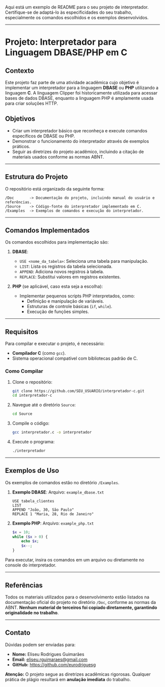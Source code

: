 Aqui está um exemplo de README para o seu projeto de interpretador. Certifique-se de adaptá-lo às especificidades do seu trabalho, especialmente os comandos escolhidos e os exemplos desenvolvidos. 

---

# Projeto: Interpretador para Linguagem DBASE/PHP em C

## Contexto
Este projeto faz parte de uma atividade acadêmica cujo objetivo é implementar um interpretador para a linguagem **DBASE** ou **PHP** utilizando a linguagem **C**. A linguagem Clipper foi historicamente utilizada para acessar bases de dados DBASE, enquanto a linguagem PHP é amplamente usada para criar soluções HTTP.

## Objetivos
- Criar um interpretador básico que reconheça e execute comandos específicos de DBASE ou PHP.
- Demonstrar o funcionamento do interpretador através de exemplos práticos.
- Seguir as diretrizes do projeto acadêmico, incluindo a citação de materiais usados conforme as normas ABNT.

---

## Estrutura do Projeto

O repositório está organizado da seguinte forma:
```
/Doc       -> Documentação do projeto, incluindo manual do usuário e referências.
/Source    -> Código-fonte do interpretador implementado em C.
/Examples  -> Exemplos de comandos e execução do interpretador.
```

---

## Comandos Implementados
Os comandos escolhidos para implementação são:
1. **DBASE**:
   - `USE <nome_da_tabela>`: Seleciona uma tabela para manipulação.
   - `LIST`: Lista os registros da tabela selecionada.
   - `APPEND`: Adiciona novos registros à tabela.
   - `REPLACE`: Substitui valores em registros existentes.

2. **PHP** (se aplicável, caso esta seja a escolha):
   - Implementar pequenos scripts PHP interpretados, como:
     - Definição e manipulação de variáveis.
     - Estruturas de controle básicas (`if`, `while`).
     - Execução de funções simples.

---

## Requisitos
Para compilar e executar o projeto, é necessário:
- **Compilador C** (como `gcc`).
- Sistema operacional compatível com bibliotecas padrão de C.

### Como Compilar
1. Clone o repositório:
   ```bash
   git clone https://github.com/SEU_USUARIO/interpretador-c.git
   cd interpretador-c
   ```
2. Navegue até o diretório `Source`:
   ```bash
   cd Source
   ```
3. Compile o código:
   ```bash
   gcc interpretador.c -o interpretador
   ```
4. Execute o programa:
   ```bash
   ./interpretador
   ```

---

## Exemplos de Uso
Os exemplos de comandos estão no diretório `/Examples`. 

1. **Exemplo DBASE**:
   Arquivo: `example_dbase.txt`
   ```
   USE tabela_clientes
   LIST
   APPEND "João, 30, São Paulo"
   REPLACE 1 "Maria, 28, Rio de Janeiro"
   ```

2. **Exemplo PHP**:
   Arquivo: `example_php.txt`
   ```php
   $x = 10;
   while ($x > 0) {
       echo $x;
       $x--;
   }
   ```

Para executar, insira os comandos em um arquivo ou diretamente no console do interpretador.

---

## Referências
Todos os materiais utilizados para o desenvolvimento estão listados na documentação oficial do projeto no diretório `/Doc`, conforme as normas da ABNT. **Nenhum material de terceiros foi copiado diretamente, garantindo originalidade no trabalho**.

---

## Contato
Dúvidas podem ser enviadas para:
- **Nome:** Eliseu Rodrigues Guimarães
- **Email:** eliseu.rguimaraes@gmail.com
- **GitHub:** https://github.com/eurodriguesg

**Atenção:** O projeto segue as diretrizes acadêmicas rigorosas. Qualquer prática de plágio resultará em **anulação imediata** do trabalho.

